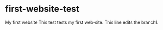 # first-website-test
My first website
This test tests my first web-site.
This line edits the branch1.

